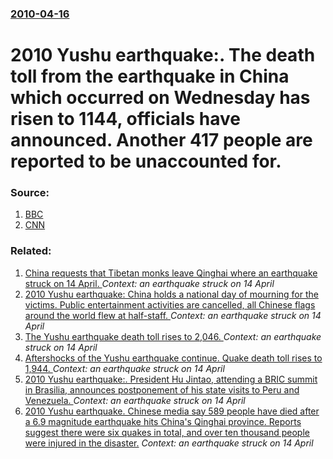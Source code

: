### [2010-04-16](/news/2010/04/16/index.md)

# 2010 Yushu earthquake:. The death toll from the earthquake in China which occurred on Wednesday has risen to 1144, officials have announced. Another 417 people are reported to be unaccounted for. 




### Source:

1. [BBC](http://news.bbc.co.uk/1/hi/world/asia-pacific/8626131.stm)
2. [CNN](http://edition.cnn.com/2010/WORLD/asiapcf/04/15/china.quake/index.html)

### Related:

1. [China requests that Tibetan monks leave Qinghai where an earthquake struck on 14 April. ](/news/2010/04/23/china-requests-that-tibetan-monks-leave-qinghai-where-an-earthquake-struck-on-14-april.md) _Context: an earthquake struck on 14 April_
2. [2010 Yushu earthquake: China holds a national day of mourning for the victims. Public entertainment activities are cancelled, all Chinese flags around the world flew at half-staff. ](/news/2010/04/21/2010-yushu-earthquake-china-holds-a-national-day-of-mourning-for-the-victims-public-entertainment-activities-are-cancelled-all-chinese-fl.md) _Context: an earthquake struck on 14 April_
3. [The Yushu earthquake death toll rises to 2,046. ](/news/2010/04/20/the-yushu-earthquake-death-toll-rises-to-2-046.md) _Context: an earthquake struck on 14 April_
4. [Aftershocks of the Yushu earthquake continue. Quake death toll rises to 1,944. ](/news/2010/04/19/aftershocks-of-the-yushu-earthquake-continue-quake-death-toll-rises-to-1-944.md) _Context: an earthquake struck on 14 April_
5. [2010 Yushu earthquake:. President Hu Jintao, attending a BRIC summit in Brasilia, announces postponement of his state visits to Peru and Venezuela. ](/news/2010/04/15/2010-yushu-earthquake-president-hu-jintao-attending-a-bric-summit-in-brasilia-announces-postponement-of-his-state-visits-to-peru-and-ven.md) _Context: an earthquake struck on 14 April_
6. [2010 Yushu earthquake. Chinese media say 589 people have died after a 6.9 magnitude earthquake hits China's Qinghai province. Reports suggest there were six quakes in total, and over ten thousand people were injured in the disaster.](/news/2010/04/14/2010-yushu-earthquake-chinese-media-say-589-people-have-died-after-a-6-9-magnitude-earthquake-hits-china-s-qinghai-province-reports-sugges.md) _Context: an earthquake struck on 14 April_

